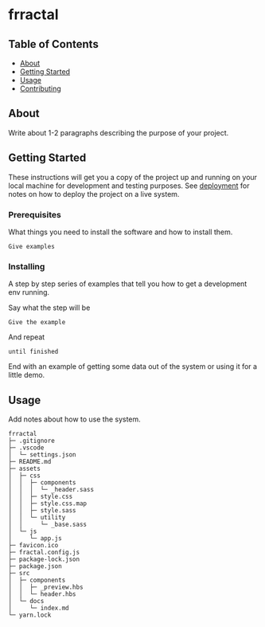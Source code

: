 # frractal

## Table of Contents

- [About](#about)
- [Getting Started](#getting_started)
- [Usage](#usage)
- [Contributing](../CONTRIBUTING.md)

## About <a name = "about"></a>

Write about 1-2 paragraphs describing the purpose of your project.

## Getting Started <a name = "getting_started"></a>

These instructions will get you a copy of the project up and running on your local machine for development and testing purposes. See [deployment](#deployment) for notes on how to deploy the project on a live system.

### Prerequisites

What things you need to install the software and how to install them.

```
Give examples
```

### Installing

A step by step series of examples that tell you how to get a development env running.

Say what the step will be

```
Give the example
```

And repeat

```
until finished
```

End with an example of getting some data out of the system or using it for a little demo.

## Usage <a name = "usage"></a>

Add notes about how to use the system.

```
frractal
├─ .gitignore
├─ .vscode
│  └─ settings.json
├─ README.md
├─ assets
│  ├─ css
│  │  ├─ components
│  │  │  └─ _header.sass
│  │  ├─ style.css
│  │  ├─ style.css.map
│  │  ├─ style.sass
│  │  └─ utility
│  │     └─ _base.sass
│  └─ js
│     └─ app.js
├─ favicon.ico
├─ fractal.config.js
├─ package-lock.json
├─ package.json
├─ src
│  ├─ components
│  │  ├─ _preview.hbs
│  │  └─ header.hbs
│  └─ docs
│     └─ index.md
└─ yarn.lock

```